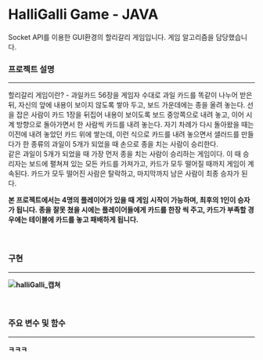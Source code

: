 # HalliGalli Game - JAVA
Socket API를 이용한 GUI환경의 할리갈리 게임입니다.
게임 알고리즘을 담당했습니다.

### 프로젝트 설명
------------
할리갈리 게임이란? - 과일카드 56장을  게임자 수대로 과일 카드를 똑같이 나누어 받은 뒤, 자신의 앞에 내용이 보이지 않도록 쌓아 두고, 보드 가운데에는 종을 올려 놓는다. 선을 잡은 사람이 카드 1장을 뒤집어 내용이 보이도록 보드 중앙쪽으로 내려 놓고, 이어 시계 방향으로 돌아가면서 한 사람씩 카드를 내려 놓는다. 자기 차례가 다시 돌아왔을 때는 이전에 내려 놓았던 카드 위에 쌓는데, 이런 식으로 카드를 내려 놓으면서 샐러드를 만들다가 한 종류의 과일이 5개가 되었을 때 손으로 종을 치는 사람이 승리한다.<br>
같은 과일이 5개가 되었을 때 가장 먼저 종을 치는 사람이 승리하는 게임이다. 이 때 승리자는 보드에 펼쳐져 있는 모든 카드를 가져가고, 카드가 모두 떨어질 때까지 게임이 계속된다. 카드가 모두 떨어진 사람은 탈락하고, 마지막까지 남은 사람이 최종 승자가 된다.

<strong>본 프로젝트에서는 4명의 플레이어가 있을 때 게임 시작이 가능하며, 최후의 1인이 승자가 됩니다. 종을 잘못 쳤을 시에는 플레이어들에게 카드를 한장 씩 주고, 카드가 부족할 경우에는 테이블에 카드를 놓고 패배하게 됩니다.
<br><br><br>

### 구현
------------
![halliGalli_캡쳐](https://user-images.githubusercontent.com/75834395/102893732-6c2b4600-44a5-11eb-88e3-3c207a60219b.jpg)
<br><br><br>

### 주요 변수 및 함수
------------
ㅋㅋㅋ

